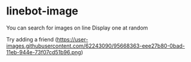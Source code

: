 # linebot-image


You can search for images on line
Display one at random

Try adding a friend
(https://user-images.githubusercontent.com/62243090/95668363-eee27b80-0bad-11eb-944e-73f07cd51b96.png)
